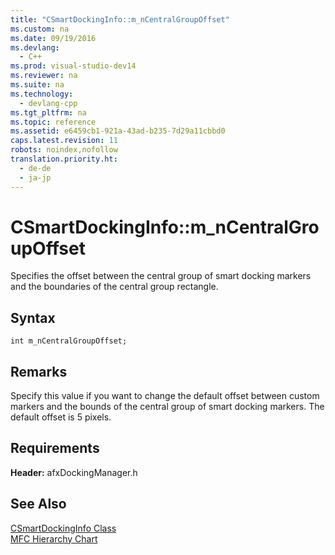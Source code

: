 ```yaml
---
title: "CSmartDockingInfo::m_nCentralGroupOffset"
ms.custom: na
ms.date: 09/19/2016
ms.devlang: 
  - C++
ms.prod: visual-studio-dev14
ms.reviewer: na
ms.suite: na
ms.technology: 
  - devlang-cpp
ms.tgt_pltfrm: na
ms.topic: reference
ms.assetid: e6459cb1-921a-43ad-b235-7d29a11cbbd0
caps.latest.revision: 11
robots: noindex,nofollow
translation.priority.ht: 
  - de-de
  - ja-jp
---
```

# CSmartDockingInfo::m_nCentralGroupOffset
Specifies the offset between the central group of smart docking markers and the boundaries of the central group rectangle.  
  
## Syntax  
  
```  
int m_nCentralGroupOffset;  
```  
  
## Remarks  
 Specify this value if you want to change the default offset between custom markers and the bounds of the central group of smart docking markers. The default offset is 5 pixels.  
  
## Requirements  
 **Header:** afxDockingManager.h  
  
## See Also  
 [CSmartDockingInfo Class](../vs140/CSmartDockingInfo-Class.md)   
 [MFC Hierarchy Chart](../vs140/Hierarchy-Chart.md)